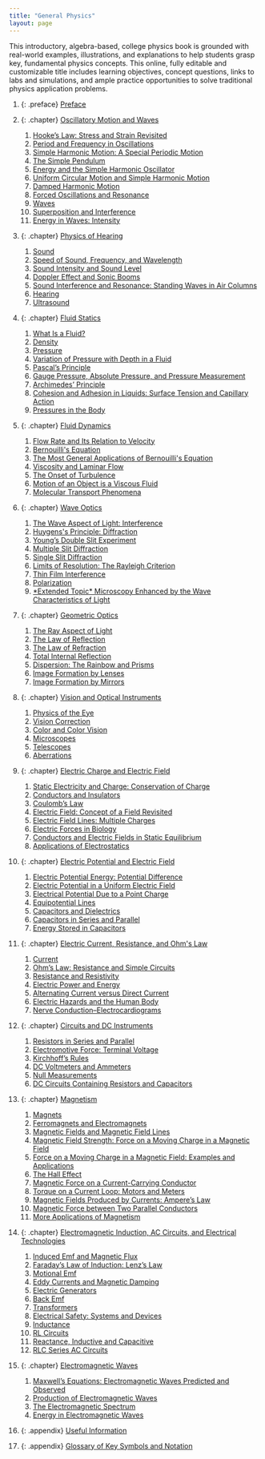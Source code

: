 ```yaml
---
title: "General Physics"
layout: page
---
```



<div data-type="abstract">
This introductory, algebra-based, college physics book is grounded with real-world examples, illustrations, and explanations to help students grasp key, fundamental physics concepts. This online, fully editable and customizable title includes learning objectives, concept questions, links to labs and simulations, and ample practice opportunities to solve traditional physics application problems.
</div>

1. {: .preface} [Preface](contents/preface.md)

2. {: .chapter} [Oscillatory Motion and Waves](contents/ch16OscillatoryMotionAndWaves.md)
    1.  [Hooke’s Law: Stress and Strain Revisited](contents/ch16HookesLaw.md)
    2.  [Period and Frequency in Oscillations](contents/ch16PeriodAndFrequencyInOscillations.md)
    3.  [Simple Harmonic Motion: A Special Periodic Motion](contents/ch16SimpleHarmonicMotion.md)
    4.  [The Simple Pendulum](contents/ch16TheSimplePendulum.md)
    5.  [Energy and the Simple Harmonic Oscillator](contents/ch16EnergyAndTheSimpleHarmonicOscillator.md)
    6.  [Uniform Circular Motion and Simple Harmonic Motion](contents/ch16UniformCircularMotionAndSimpleHarmonicMotion.md)
    7.  [Damped Harmonic Motion](contents/ch16DampedHarmonicOscillator.md)
    8.  [Forced Oscillations and Resonance](contents/ch16ForcedOscillationsAndResonance.md)
    9.  [Waves](contents/ch16Waves.md)
    10. [Superposition and Interference](contents/ch16SuperpositionAndResonance.md)
    11. [Energy in Waves: Intensity](contents/ch16EnergyInWaves.md)

3. {: .chapter} [Physics of Hearing](contents/ch17PhysicsOfHearing.md)
   1. [Sound](contents/ch17Sound.md)
   2. [Speed of Sound, Frequency, and Wavelength](contents/ch17SpeedOfSoundFrequencyAndWavelength.md)
   3. [Sound Intensity and Sound Level](contents/ch17SoundIntensityAndSoundLevel.md)
   4. [Doppler Effect and Sonic Booms](contents/ch17DopplerEffectAndSonicBooms.md)
   5. [Sound Interference and Resonance: Standing Waves in Air Columns](contents/ch17SoundInterferenceAndResonance.md)
   6. [Hearing](contents/ch17Hearing.md)
   7. [Ultrasound](contents/ch17Ultrasound.md)

4. {: .chapter} [Fluid Statics](contents/ch11FluidStatics.md)
    1. [What Is a Fluid?](contents/ch11WhatIsAFluid.md)
    2. [Density](contents/ch11Density.md)
    3. [Pressure](contents/ch11Pressure.md)
    4. [Variation of Pressure with Depth in a Fluid](contents/ch11VariationOfPresssure.md)
    5. [Pascal’s Principle](contents/ch11PascalsPrinciple.md)
    6. [Gauge Pressure, Absolute Pressure, and Pressure Measurement](contents/ch11GaugePressureAbsolutePressure.md)
    7. [Archimedes’ Principle](contents/ch11ArchimedesPrinciple.md)
    8. [Cohesion and Adhesion in Liquids: Surface Tension and Capillary Action](contents/ch11CohesionAndAdhesionInLiquids.md)
    9. [Pressures in the Body](contents/ch11PressuresInTheBody.md)

5. {: .chapter} [Fluid Dynamics](contents/ch12FluidDynamicsAndItsBiologicalApplications.md)
    1. [Flow Rate and Its Relation to Velocity](contents/ch12FlowRateAndItsRelationsToVelocity.md)
    2. [Bernouilli's Equation](contents/ch12BernouillisEquation.md)
    3. [The Most General Applications of Bernouilli's Equation](contents/ch12TheMostGeneralApplicationsOfBernouillisEquation.md)
    4. [Viscosity and Laminar Flow](contents/ch12ViscosityAndLaminarFlow.md)
    5. [The Onset of Turbulence](contents/ch12OnsetOfTurbulence.md)
    6. [Motion of an Object is a Viscous Fluid](contents/ch12MotionOfAnObjectInAViscousFluid.md)
    7. [Molecular Transport Phenomena](contents/ch12MolecularTransportPhenomena.md)

6. {: .chapter} [Wave Optics](contents/ch27WaveOptics.md)
    1.  [The Wave Aspect of Light: Interference](contents/ch27WaveAspectOfLight.md)
    2.  [Huygens\'s Principle: Diffraction](contents/ch27HuygensPrinciple.md)
    3.  [Young’s Double Slit Experiment](contents/ch27YoungsDoubleSlitExperiment.md)
    4.  [Multiple Slit Diffraction](contents/ch27MultipleSlitDiffraction.md)
    5.  [Single Slit Diffraction](contents/ch27SingleSlitDiffraction.md)
    6.  [Limits of Resolution: The Rayleigh Criterion](contents/ch27LimitsOfResolution.md)
    7.  [Thin Film Interference](contents/ch27ThinFilmInterference.md)
    8.  [Polarization](contents/ch27Polarization.md)
    9.  [\*Extended Topic\* Microscopy Enhanced by the Wave Characteristics of Light](contents/ch27MicroscopyEnhancedByTheWaveCharacteristicsOfLight.md)

7. {: .chapter} [Geometric Optics](contents/ch25GeometricOptics.md)
   1.  [The Ray Aspect of Light](contents/ch25TheRayAspectOfLight.md)
   2.  [The Law of Reflection](contents/ch25TheLawOfReflection.md)
   3.  [The Law of Refraction](contents/ch25TheLawOfRefraction.md)
   4.  [Total Internal Reflection](contents/ch25TotalInternalReflection.md)
   5.  [Dispersion: The Rainbow and Prisms](contents/ch25Dispersion.md)
   6.  [Image Formation by Lenses](contents/ch25ImageFormationByLenses.md)
   7.  [Image Formation by Mirrors](contents/ch25ImageFormationByMirrors.md)

8. {: .chapter} [Vision and Optical Instruments](contents/ch26VisionAndOpticalInstruments.md)
   1. [Physics of the Eye](contents/ch26PhysicsOfTheEye.md)
   2. [Vision Correction](contents/ch26VisionCorrection.md)
   3. [Color and Color Vision](contents/ch26ColorAndColorVision.md)
   4. [Microscopes](contents/ch26Microscopes.md)
   5. [Telescopes](contents/ch26Telescopes.md)
   6. [Aberrations](contents/ch26Aberrations.md)
   
9. {: .chapter} [Electric Charge and Electric Field](contents/ch18ElectricChargeAndElectricField.md)
    1.  [Static Electricity and Charge: Conservation of Charge](contents/ch18StaticElectricityAndCharge.md)
    2.  [Conductors and Insulators](contents/ch18ConductorsAndInsulators.md)
    3.  [Coulomb’s Law](contents/ch18CoulombsLaw.md)
    4.  [Electric Field: Concept of a Field Revisited](contents/ch18ElectricField.md)
    5.  [Electric Field Lines: Multiple Charges](contents/ch18ElectricFieldLines.md)
    6.  [Electric Forces in Biology](contents/ch18ElectricForcesInBiology.md)
    7.  [Conductors and Electric Fields in Static Equilibrium](contents/ch18ConductorsAndElectricFieldsInStaticEquilibrium.md)
    8.  [Applications of Electrostatics](contents/ch19ApplicationOfElectrostatics.md)

10. {: .chapter} [Electric Potential and Electric Field](contents/ch19ElectricPotentialAndElectricEnergy.md)
    1.  [Electric Potential Energy: Potential Difference](contents/ch19ElectricPotentialEnergy.md)
    2.  [Electric Potential in a Uniform Electric Field](contents/ch19ElectricPotentialInAUniformElectricField.md)
    3.  [Electrical Potential Due to a Point Charge](contents/ch19ElectricPotentialDueToAPointCharge.md)
    4.  [Equipotential Lines](contents/ch19EquipotentialLines.md)
    5.  [Capacitors and Dielectrics](contents/ch19CapacitorsAndDielectrics.md)
    6.  [Capacitors in Series and Parallel](contents/ch19CapacitorsInSeriesAndInParallel.md)
    7.  [Energy Stored in Capacitors](contents/ch19EnergyStoredInCapacitors.md)

11. {: .chapter} [Electric Current, Resistance, and Ohm\'s Law](contents/ch20ElectricCurrentResistanceAndOhmsLaw.md)
    1.  [Current](contents/ch20Current.md)
    2.  [Ohm’s Law: Resistance and Simple Circuits](contents/ch20OhmsLaw.md)
    3.  [Resistance and Resistivity](contents/ch20ResistanceAndResistivity.md)
    4.  [Electric Power and Energy](contents/ch20ElectricPowerAndEnergy.md)
    5.  [Alternating Current versus Direct Current](contents/ch20AlternatingCurrentVersusDirectCurrent.md)
    6.  [Electric Hazards and the Human Body](contents/ch20ElectricHazardsAndTheHumanBody.md)
    7.  [Nerve Conduction–Electrocardiograms](contents/ch20NerveConductionElectrocardiograms.md)

12. {: .chapter} [Circuits and DC Instruments](contents/ch21IntroductionToCircuitsAndDCInstruments.md)
    1.  [Resistors in Series and Parallel](contents/ch21ResistorsInSeriesAndInParallel.md)
    2.  [Electromotive Force: Terminal Voltage](contents/ch21ElectromotiveForce.md)
    3.  [Kirchhoff’s Rules](contents/ch21KirchhoffsRules.md)
    4.  [DC Voltmeters and Ammeters](contents/ch21DCVoltmetersAndAmmeters.md)
    5.  [Null Measurements](contents/ch21NullMeasurements.md)
    6.  [DC Circuits Containing Resistors and Capacitors](contents/ch21DCCircuitsContainingResistorsAndCapacitors.md)

13. {: .chapter} [Magnetism](contents/ch22Magnetism.md)
    1.  [Magnets](contents/ch22Magnets.md)
    2.  [Ferromagnets and Electromagnets](contents/ch22FerromagnetsAndElectromagnets.md)
    3.  [Magnetic Fields and Magnetic Field Lines](contents/ch22MagneticFieldsAndMagneticFieldLines.md)
    4.  [Magnetic Field Strength: Force on a Moving Charge in a Magnetic Field](contents/ch22MagneticFieldStrength.md)
    5.  [Force on a Moving Charge in a Magnetic Field: Examples and Applications](contents/ch22ForceOnAMovingChargeInAMagneticField.md)
    6.  [The Hall Effect](contents/ch22TheHallEffect.md)
    7.  [Magnetic Force on a Current-Carrying Conductor](contents/ch23MagneticForceOnACurrentCarryingConductor.md)
    8.  [Torque on a Current Loop: Motors and Meters](contents/ch22TorqueOnACurrentLoop.md)
    9.  [Magnetic Fields Produced by Currents: Ampere’s Law](contents/ch22MagneticFieldsProducedByCurrents.md)
    10. [Magnetic Force between Two Parallel Conductors](contents/ch22MagneticForceBetweenTwoParallelConductors.md)
    11. [More Applications of Magnetism](contents/ch22MoreApplicationsOfMagnetism.md)

14. {: .chapter} [Electromagnetic Induction, AC Circuits, and Electrical Technologies](contents/ch23ElectromagneticInductionACCircuitsAndElectricalTechnologies.md)
    1.  [Induced Emf and Magnetic Flux](contents/ch23InducedEmfAndMagneticFlux.md)
    2.  [Faraday’s Law of Induction: Lenz’s Law](contents/ch23FaradaysLawOfInduction.md)
    3.  [Motional Emf](contents/ch23MotionalEmf.md)
    4.  [Eddy Currents and Magnetic Damping](contents/ch23EddyCurrentsAndMagneticDamping.md)
    5.  [Electric Generators](contents/ch23ElectricGenerators.md)
    6.  [Back Emf](contents/ch23BackEmf.md)
    7.  [Transformers](contents/ch23Transformers.md)
    8.  [Electrical Safety: Systems and Devices](contents/ch23ElectricalSafetySystemsAndDevices.md)
    9.  [Inductance](contents/ch23Inductance.md)
    10. [RL Circuits](contents/ch23RLCircuits.md)
    11. [Reactance, Inductive and Capacitive](contents/ch23ReactanceInductiveAndCapacitive.md)
    12. [RLC Series AC Circuits](contents/ch23RLCSeriesACircuits.md)

15. {: .chapter} [Electromagnetic Waves](contents/ch24ElectromagneticWaves.md)
    1.  [Maxwell’s Equations: Electromagnetic Waves Predicted and Observed](contents/ch24MaxwellsEquations.md)
    2.  [Production of Electromagnetic Waves](contents/ch24ProductionOfElectromagneticWaves.md)
    3.  [The Electromagnetic Spectrum](contents/ch24TheElectromagneticSpectrum.md)
    4.  [Energy in Electromagnetic Waves](contents/ch24EnergyInElectromagneticWaves.md)





26. {: .appendix} [Useful Information](contents/appAUsefulInformation.md)
27. {: .appendix} [Glossary of Key Symbols and Notation](contents/appBGlossaryOfKeySymbolsAndNotation.md)
